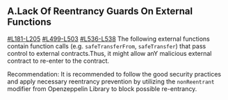 ## A.Lack Of Reentrancy Guards On External Functions
[#L181-L205](https://github.com/code-423n4/2024-02-uniswap-foundation/blob/5298812a129f942555466ebaa6ea9a2af4be0ccc/src/V3FactoryOwner.sol#L181-L205)
[#L499-L503](https://github.com/code-423n4/2024-02-uniswap-foundation/blob/5298812a129f942555466ebaa6ea9a2af4be0ccc/src/UniStaker.sol#L499-L503)
[#L536-L538](https://github.com/code-423n4/2024-02-uniswap-foundation/blob/5298812a129f942555466ebaa6ea9a2af4be0ccc/src/UniStaker.sol#L536-L538)
The following external functions contain function calls (e.g. `safeTransferFrom`, `safeTransfer`) that pass control to external contracts.Thus, it might allow anY malicious external contract to re-enter to the contract.

Recommendation:
It is recommended to follow the good security practices and apply necessary reentrancy prevention by utilizing the `nonReentrant` modifier from Openzeppelin Library to block possible re-entrancy.
